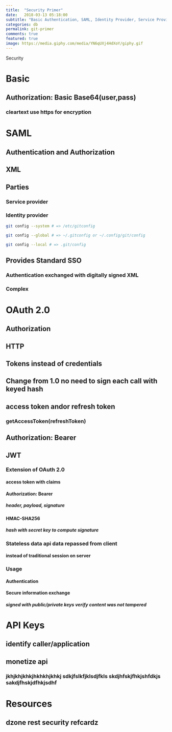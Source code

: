 ```yaml
---
title:  "Security Primer"
date:   2018-03-13 05:18:00
subtitle: "Basic Authentication, SAML, Identity Provider, Service Provider, JWT, OAuth, SSO and friends"
categories: db
permalink: git-primer
comments: true
featured: true
image: https://media.giphy.com/media/YN6qUXj4HdXoY/giphy.gif
---
```


Security

# Basic

## Authorization: Basic Base64(user,pass)

### cleartext use https for encryption

# SAML

## Authentication and Authorization

## XML

## Parties

### Service provider

### Identity provider

```bash
git config --system # => /etc/gitconfig

git config --global # => ~/.gitconfig or ~/.config/git/config

git config --local # => .git/config
```

## Provides Standard SSO

### Authentication exchanged with digitally signed XML

### Complex

# OAuth 2.0

## Authorization

## HTTP

## Tokens instead of credentials

## Change from 1.0 no need to sign each call with keyed hash

## access token andor refresh token

### getAccessToken(refreshToken)

## Authorization: Bearer <access token>

## JWT

### Extension of OAuth 2.0

#### access token with claims

#### Authorization: Bearer <JWT>

##### header, payload, signature

#### HMAC-SHA256

##### hash with secret key to compute signature

### Stateless data api data repassed from client

#### instead of traditional session on server

### Usage

#### Authentication

#### Secure information exchange

##### signed with public/private keys verify content was not tampered

# API Keys

## identify caller/application

## monetize api

### jkhjkhjkhkjhkhkhjkhkj sdkjfslkfjklsdjfkls skdjhfskjfhkjshfdkjs sakdjfhskjdfhkjsdhf

# Resources

## dzone rest security refcardz
